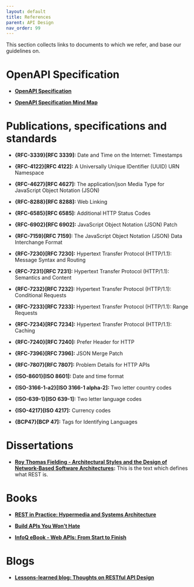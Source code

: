 ```yaml
---
layout: default
title: References
parent: API Design
nav_order: 99
---
```


This section collects links to documents to which we refer, and base our guidelines on.

OpenAPI Specification
=====================

-   **[OpenAPI Specification](https://github.com/OAI/OpenAPI-Specification/)**

-   **[OpenAPI Specification Mind Map](https://openapi-map.apihandyman.io/)**

Publications, specifications and standards
==========================================

-   **{RFC-3339}\[RFC 3339\]:** Date and Time on the Internet: Timestamps

-   **{RFC-4122}\[RFC 4122\]:** A Universally Unique IDentifier (UUID) URN Namespace

-   **{RFC-4627}\[RFC 4627\]:** The application/json Media Type for JavaScript Object Notation (JSON)

-   **{RFC-8288}\[RFC 8288\]:** Web Linking

-   **{RFC-6585}\[RFC 6585\]:** Additional HTTP Status Codes

-   **{RFC-6902}\[RFC 6902\]:** JavaScript Object Notation (JSON) Patch

-   **{RFC-7159}\[RFC 7159\]:** The JavaScript Object Notation (JSON) Data Interchange Format

-   **{RFC-7230}\[RFC 7230\]:** Hypertext Transfer Protocol (HTTP/1.1): Message Syntax and Routing

-   **{RFC-7231}\[RFC 7231\]:** Hypertext Transfer Protocol (HTTP/1.1): Semantics and Content

-   **{RFC-7232}\[RFC 7232\]:** Hypertext Transfer Protocol (HTTP/1.1): Conditional Requests

-   **{RFC-7233}\[RFC 7233\]:** Hypertext Transfer Protocol (HTTP/1.1): Range Requests

-   **{RFC-7234}\[RFC 7234\]:** Hypertext Transfer Protocol (HTTP/1.1): Caching

-   **{RFC-7240}\[RFC 7240\]:** Prefer Header for HTTP

-   **{RFC-7396}\[RFC 7396\]:** JSON Merge Patch

-   **{RFC-7807}\[RFC 7807\]:** Problem Details for HTTP APIs

-   **{ISO-8601}\[ISO 8601\]:** Date and time format

-   **{ISO-3166-1-a2}\[ISO 3166-1 alpha-2\]:** Two letter country codes

-   **{ISO-639-1}\[ISO 639-1\]:** Two letter language codes

-   **{ISO-4217}\[ISO 4217\]:** Currency codes

-   **{BCP47}\[BCP 47\]:** Tags for Identifying Languages

Dissertations
=============

-   **[Roy Thomas Fielding - Architectural Styles and the Design of Network-Based Software Architectures](http://www.ics.uci.edu/~fielding/pubs/dissertation/top.htm):** This is the text which defines what REST is.

Books
=====

-   **[REST in Practice: Hypermedia and Systems Architecture](http://www.amazon.de/REST-Practice-Hypermedia-Systems-Architecture/dp/0596805829)**

-   **[Build APIs You Won’t Hate](https://leanpub.com/build-apis-you-wont-hate)**

-   **[InfoQ eBook - Web APIs: From Start to Finish](http://www.infoq.com/minibooks/emag-web-api)**

Blogs
=====

-   **[Lessons-learned blog: Thoughts on RESTful API Design](http://restful-api-design.readthedocs.org/en/latest/)**
